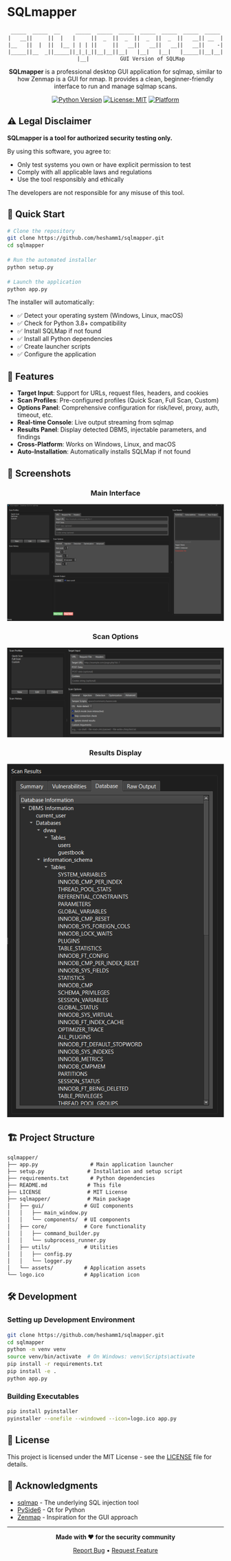 # SQLmapper

<div align="center">

```
 _____  _____  __     _____  _____  _____  _____  _____  _____  _____ 
|   __||     ||  |   |     ||  _  ||  _  ||  _  ||  _  ||   __|| __  |
|__   ||  |  ||  |__ | | | ||     ||   __||   __||   __||   __||    -|
|_____||__  _||_____||_|_|_||__|__||__|   |__|   |__|   |_____||__|__|
          |__|          GUI Version of SQLMap
```

**SQLmapper** is a professional desktop GUI application for sqlmap, similar to how Zenmap is a GUI for nmap. It provides a clean, beginner-friendly interface to run and manage sqlmap scans.

[![Python Version](https://img.shields.io/badge/python-3.8%2B-blue.svg)](https://www.python.org/downloads/)
[![License: MIT](https://img.shields.io/badge/License-MIT-yellow.svg)](https://opensource.org/licenses/MIT)
[![Platform](https://img.shields.io/badge/platform-Windows%20%7C%20Linux%20%7C%20macOS-lightgrey.svg)](https://github.com/heshamm1/sqlmapper)

</div>

## ⚠️ Legal Disclaimer

**SQLmapper is a tool for authorized security testing only.**

By using this software, you agree to:
- Only test systems you own or have explicit permission to test
- Comply with all applicable laws and regulations
- Use the tool responsibly and ethically

The developers are not responsible for any misuse of this tool.

## 🚀 Quick Start

```bash
# Clone the repository
git clone https://github.com/heshamm1/sqlmapper.git
cd sqlmapper

# Run the automated installer
python setup.py

# Launch the application
python app.py
```

The installer will automatically:
- ✅ Detect your operating system (Windows, Linux, macOS)
- ✅ Check for Python 3.8+ compatibility
- ✅ Install SQLMap if not found
- ✅ Install all Python dependencies
- ✅ Create launcher scripts
- ✅ Configure the application

## 🎯 Features

- **Target Input**: Support for URLs, request files, headers, and cookies
- **Scan Profiles**: Pre-configured profiles (Quick Scan, Full Scan, Custom)
- **Options Panel**: Comprehensive configuration for risk/level, proxy, auth, timeout, etc.
- **Real-time Console**: Live output streaming from sqlmap
- **Results Panel**: Display detected DBMS, injectable parameters, and findings
- **Cross-Platform**: Works on Windows, Linux, and macOS
- **Auto-Installation**: Automatically installs SQLMap if not found

## 📸 Screenshots

<div align="center">

### Main Interface
![Main Interface](sqlmapper/assets/gui.png)

### Scan Options
![Scan Options](sqlmapper/assets/scan-profiles.png)

### Results Display
![Results Display](sqlmapper/assets/result1.png)

</div>

## 🏗️ Project Structure

```
sqlmapper/
├── app.py                 # Main application launcher
├── setup.py              # Installation and setup script
├── requirements.txt       # Python dependencies
├── README.md             # This file
├── LICENSE               # MIT License
├── sqlmapper/            # Main package
│   ├── gui/             # GUI components
│   │   ├── main_window.py
│   │   └── components/  # UI components
│   ├── core/            # Core functionality
│   │   ├── command_builder.py
│   │   └── subprocess_runner.py
│   ├── utils/           # Utilities
│   │   ├── config.py
│   │   └── logger.py
│   └── assets/          # Application assets
└── logo.ico             # Application icon
```

## 🛠️ Development

### Setting up Development Environment

```bash
git clone https://github.com/heshamm1/sqlmapper.git
cd sqlmapper
python -m venv venv
source venv/bin/activate  # On Windows: venv\Scripts\activate
pip install -r requirements.txt
pip install -e .
python app.py
```

### Building Executables

```bash
pip install pyinstaller
pyinstaller --onefile --windowed --icon=logo.ico app.py
```

## 📄 License

This project is licensed under the MIT License - see the [LICENSE](LICENSE) file for details.

## 🙏 Acknowledgments

- [sqlmap](https://github.com/sqlmapproject/sqlmap) - The underlying SQL injection tool
- [PySide6](https://pypi.org/project/PySide6/) - Qt for Python
- [Zenmap](https://nmap.org/zenmap/) - Inspiration for the GUI approach

---

<div align="center">

**Made with ❤️ for the security community**

[Report Bug](https://github.com/heshamm1/sqlmapper/issues) • [Request Feature](https://github.com/heshamm1/sqlmapper/issues)

</div>